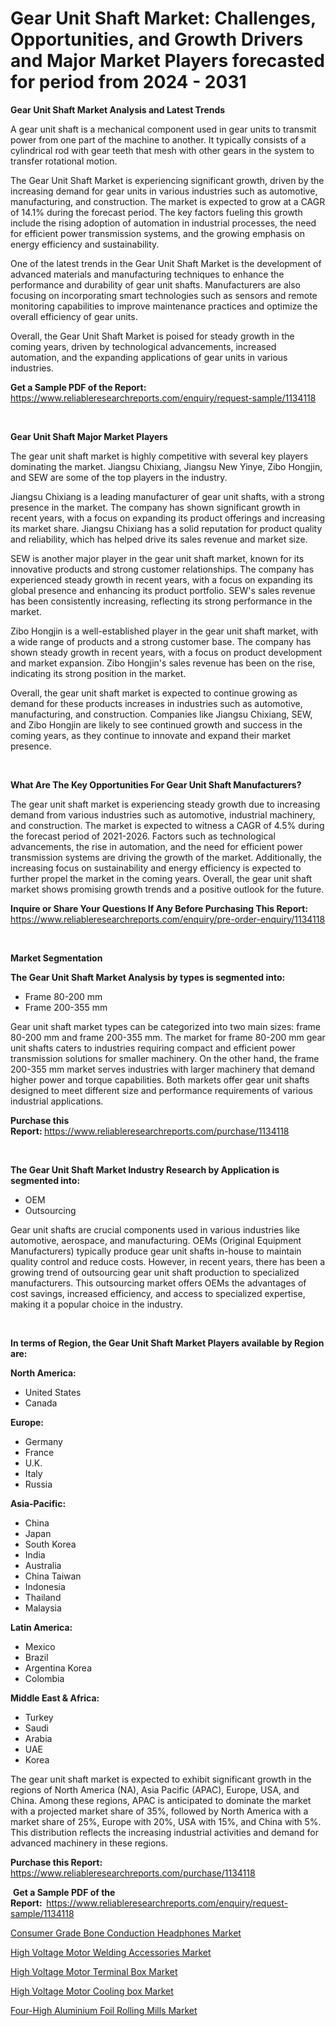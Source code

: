<p><h1>Gear Unit Shaft Market: Challenges, Opportunities, and Growth Drivers and Major Market Players forecasted for period from 2024 - 2031</h1></p><p><strong>Gear Unit Shaft Market Analysis and Latest Trends</strong></p>
<p><p>A gear unit shaft is a mechanical component used in gear units to transmit power from one part of the machine to another. It typically consists of a cylindrical rod with gear teeth that mesh with other gears in the system to transfer rotational motion.</p><p>The Gear Unit Shaft Market is experiencing significant growth, driven by the increasing demand for gear units in various industries such as automotive, manufacturing, and construction. The market is expected to grow at a CAGR of 14.1% during the forecast period. The key factors fueling this growth include the rising adoption of automation in industrial processes, the need for efficient power transmission systems, and the growing emphasis on energy efficiency and sustainability.</p><p>One of the latest trends in the Gear Unit Shaft Market is the development of advanced materials and manufacturing techniques to enhance the performance and durability of gear unit shafts. Manufacturers are also focusing on incorporating smart technologies such as sensors and remote monitoring capabilities to improve maintenance practices and optimize the overall efficiency of gear units.</p><p>Overall, the Gear Unit Shaft Market is poised for steady growth in the coming years, driven by technological advancements, increased automation, and the expanding applications of gear units in various industries.</p></p>
<p><strong>Get a Sample PDF of the Report:&nbsp;</strong> <a href="https://www.reliableresearchreports.com/enquiry/request-sample/1134118">https://www.reliableresearchreports.com/enquiry/request-sample/1134118</a></p>
<p>&nbsp;</p>
<p><strong>Gear Unit Shaft Major Market Players</strong></p>
<p><p>The gear unit shaft market is highly competitive with several key players dominating the market. Jiangsu Chixiang, Jiangsu New Yinye, Zibo Hongjin, and SEW are some of the top players in the industry.</p><p>Jiangsu Chixiang is a leading manufacturer of gear unit shafts, with a strong presence in the market. The company has shown significant growth in recent years, with a focus on expanding its product offerings and increasing its market share. Jiangsu Chixiang has a solid reputation for product quality and reliability, which has helped drive its sales revenue and market size.</p><p>SEW is another major player in the gear unit shaft market, known for its innovative products and strong customer relationships. The company has experienced steady growth in recent years, with a focus on expanding its global presence and enhancing its product portfolio. SEW's sales revenue has been consistently increasing, reflecting its strong performance in the market.</p><p>Zibo Hongjin is a well-established player in the gear unit shaft market, with a wide range of products and a strong customer base. The company has shown steady growth in recent years, with a focus on product development and market expansion. Zibo Hongjin's sales revenue has been on the rise, indicating its strong position in the market.</p><p>Overall, the gear unit shaft market is expected to continue growing as demand for these products increases in industries such as automotive, manufacturing, and construction. Companies like Jiangsu Chixiang, SEW, and Zibo Hongjin are likely to see continued growth and success in the coming years, as they continue to innovate and expand their market presence.</p></p>
<p>&nbsp;</p>
<p><strong>What Are The Key Opportunities For Gear Unit Shaft Manufacturers?</strong></p>
<p><p>The gear unit shaft market is experiencing steady growth due to increasing demand from various industries such as automotive, industrial machinery, and construction. The market is expected to witness a CAGR of 4.5% during the forecast period of 2021-2026. Factors such as technological advancements, the rise in automation, and the need for efficient power transmission systems are driving the growth of the market. Additionally, the increasing focus on sustainability and energy efficiency is expected to further propel the market in the coming years. Overall, the gear unit shaft market shows promising growth trends and a positive outlook for the future.</p></p>
<p><strong>Inquire or Share Your Questions If Any Before Purchasing This Report:</strong> <a href="https://www.reliableresearchreports.com/enquiry/pre-order-enquiry/1134118">https://www.reliableresearchreports.com/enquiry/pre-order-enquiry/1134118</a></p>
<p>&nbsp;</p>
<p><strong>Market Segmentation</strong></p>
<p><strong>The Gear Unit Shaft Market Analysis by types is segmented into:</strong></p>
<p><ul><li>Frame 80-200 mm</li><li>Frame 200-355 mm</li></ul></p>
<p><p>Gear unit shaft market types can be categorized into two main sizes: frame 80-200 mm and frame 200-355 mm. The market for frame 80-200 mm gear unit shafts caters to industries requiring compact and efficient power transmission solutions for smaller machinery. On the other hand, the frame 200-355 mm market serves industries with larger machinery that demand higher power and torque capabilities. Both markets offer gear unit shafts designed to meet different size and performance requirements of various industrial applications.</p></p>
<p><strong>Purchase this Report:&nbsp;</strong><a href="https://www.reliableresearchreports.com/purchase/1134118">https://www.reliableresearchreports.com/purchase/1134118</a></p>
<p>&nbsp;</p>
<p><strong>The Gear Unit Shaft Market Industry Research by Application is segmented into:</strong></p>
<p><ul><li>OEM</li><li>Outsourcing</li></ul></p>
<p><p>Gear unit shafts are crucial components used in various industries like automotive, aerospace, and manufacturing. OEMs (Original Equipment Manufacturers) typically produce gear unit shafts in-house to maintain quality control and reduce costs. However, in recent years, there has been a growing trend of outsourcing gear unit shaft production to specialized manufacturers. This outsourcing market offers OEMs the advantages of cost savings, increased efficiency, and access to specialized expertise, making it a popular choice in the industry.</p></p>
<p>&nbsp;</p>
<p><strong>In terms of Region, the Gear Unit Shaft Market Players available by Region are:</strong></p>
<p>
    <p> <strong> North America: </strong>
        <ul>
            <li>United States</li>
            <li>Canada</li>
        </ul>
        </p> 
    <p> <strong> Europe: </strong>
        <ul>
            <li>Germany</li>
            <li>France</li>
            <li>U.K.</li>
            <li>Italy</li>
            <li>Russia</li>
        </ul>
        </p> 
    <p> <strong> Asia-Pacific: </strong>
        <ul>
            <li>China</li>
            <li>Japan</li>
            <li>South Korea</li>
            <li>India</li>
            <li>Australia</li>
            <li>China Taiwan</li>
            <li>Indonesia</li>
            <li>Thailand</li>
            <li>Malaysia</li>
        </ul>
        </p> 
    <p> <strong> Latin America: </strong>
        <ul>
            <li>Mexico</li>
            <li>Brazil</li>
            <li>Argentina Korea</li>
            <li>Colombia</li>
        </ul>
        </p> 
    <p> <strong> Middle East & Africa: </strong>
        <ul>
            <li>Turkey</li>
            <li>Saudi</li>
            <li>Arabia</li>
            <li>UAE</li>
            <li>Korea</li>
        </ul>
    </p>
    </p>
<p><p>The gear unit shaft market is expected to exhibit significant growth in the regions of North America (NA), Asia Pacific (APAC), Europe, USA, and China. Among these regions, APAC is anticipated to dominate the market with a projected market share of 35%, followed by North America with a market share of 25%, Europe with 20%, USA with 15%, and China with 5%. This distribution reflects the increasing industrial activities and demand for advanced machinery in these regions.</p></p>
<p><strong>Purchase this Report: </strong><a href="https://www.reliableresearchreports.com/purchase/1134118">https://www.reliableresearchreports.com/purchase/1134118</a></p>
<p>&nbsp;<strong>Get a Sample PDF of the Report:&nbsp;&nbsp;</strong><a href="https://www.reliableresearchreports.com/enquiry/request-sample/1134118">https://www.reliableresearchreports.com/enquiry/request-sample/1134118</a></p>
<p><strong></strong></p>
<p><p><a href="https://issuu.com/reportprime-2/docs/consumer-grade-bone-conduction-headphones-market-s">Consumer Grade Bone Conduction Headphones Market</a></p><p><a href="https://github.com/mahnoor2003/Market-Research-Report-List-3/blob/main/high-voltage-motor-welding-accessories-market.md">High Voltage Motor Welding Accessories Market</a></p><p><a href="https://github.com/juancolorado15/Market-Research-Report-List-1/blob/main/high-voltage-motor-terminal-box-market.md">High Voltage Motor Terminal Box Market</a></p><p><a href="https://github.com/mohamedbakry57/Market-Research-Report-List-2/blob/main/high-voltage-motor-cooling-box-market.md">High Voltage Motor Cooling box Market</a></p><p><a href="https://issuu.com/reportprime-2/docs/four-high-aluminium-foil-rolling-mills-market-size">Four-High Aluminium Foil Rolling Mills Market</a></p></p>